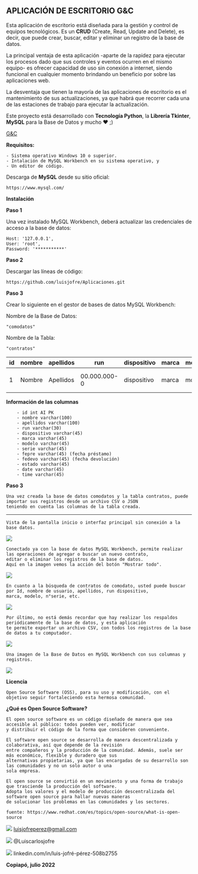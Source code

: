 ##  **APLICACIÓN DE ESCRITORIO G&C**

Esta aplicación de escritorio está diseñada para la gestión y control de equipos tecnológicos. Es un **CRUD** (Create, Read, Update and Delete), es decir, que puede crear, buscar, editar y eliminar un registro de la base de datos.

La principal ventaja de esta aplicación -aparte de la rapidez para ejecutar los procesos dado que sus controles y eventos ocurren en el mismo equipo- es ofrecer capacidad de uso sin conexión a internet, siendo funcional en cualquier momento brindando un beneficio por sobre las aplicaciones web.

La desventaja que tienen la mayoría de las aplicaciones de escritorio es el mantenimiento de sus actualizaciones, ya que habrá que recorrer cada una de las estaciones de trabajo para ejecutar la actualización.

Este proyecto está desarrollado con **Tecnología Python**, la **Librería Tkinter**, **MySQL** para la Base de Datos y mucho ❤️ ;)

[G&C](https://github.com/luisjofre/Aplicaciones/commit/bfb31584cfbf26680bf5ae060c8a66bc70f1d9dd "G&C")

**Requisitos:**

	- Sistema operativo Windows 10 o superior.
	- Intalación de MySQL Workbench en su sistema operativo, y
	- Un editor de código.

Descarga de **MySQL** desde su sitio oficial:

	https://www.mysql.com/

**Instalación**

**Paso 1**

Una vez instalado MySQL Workbench, deberá actualizar las credenciales de acceso a la base de datos:

	Host: '127.0.0.1',
	User: 'root',
	Password: '***********'

**Paso 2**

Descargar las líneas de código:

	https://github.com/luisjofre/Aplicaciones.git


**Paso 3**

Crear lo siguiente en el gestor de bases de datos MySQL Workbench:


Nombre de la Base de Datos:

	"comodatos"
	
	
Nombre de la Tabla:

	"contratos"
	

id	| nombre	|apellidos	|run		|dispositivo|marca	|modelo	|serie	     |fepre	|fedevo    |estado  |date      |time    |
--------|---------------|---------------|---------------|-----------|-----------|-------|------------|----------|----------|--------|----------|--------|
1	|	Nombre  |      Apellidos|   00.000.000-0|dispositivo|      marca| modelo|000000000000|00-00-0000|00-00-0000|  estado|00-00-0000|00:00:00|


**Información de las columnas**

		- id int AI PK
		- nombre varchar(100)
		- apellidos varchar(100)
		- run varchar(30)
		- dispositivo varchar(45)
		- marca varchar(45)
		- modelo varchar(45)
		- serie varchar(45)
		- fepre varchar(45) (fecha préstamo)
		- fedevo varchar(45) (fecha devolución)
		- estado varchar(45)
		- date varchar(45)
		- time varchar(45)

**Paso 3**

	Una vez creada la base de datos comodatos y la tabla contratos, puede importar sus registros desde un archivo CSV o JSON
	teniendo en cuenta las columnas de la tabla creada.
****

	Vista de la pantalla inicio o interfaz principal sin conexión a la base datos.
![](https://i.postimg.cc/8cKC0ccp/Captura1.png)

	Conectado ya con la base de datos MySQL Workbench, permite realizar las operaciones de agregar o buscar un nuevo contrato,
	editar o eliminar los registros de la base de datos. 
	Aquí en la imagen vemos la acción del botón "Mostrar todo".
![](https://i.postimg.cc/Wp6YJrqL/Captura2.png)

	En cuanto a la búsqueda de contratos de comodato, usted puede buscar por Id, nombre de usuario, apellidos, run dispositivo,
	marca, modelo, n°serie, etc.
![](https://i.postimg.cc/D0yrGSRn/Captura3.png)

	Por último, no está demás recordar que hay realizar los respaldos periódicamente de la base de datos, y esta aplicación
	te permite exportar un archivo CSV, con todos los registros de la base de datos a tu computador.
![](https://i.postimg.cc/t4HgvKCV/Captura4.png)

	Una imagen de la Base de Datos en MySQL Workbench con sus columnas y registros.
![](https://i.postimg.cc/CxQwT9wN/Captura5.png)

**Licencia**

	Open Source Software (OSS), para su uso y modificación, con el objetivo seguir fortaleciendo esta hermosa comunidad.

**¿Qué es Open Source Software?**

	El open source software es un código diseñado de manera que sea accesible al público: todos pueden ver, modificar
	y distribuir el código de la forma que consideren conveniente.

	El software open source se desarrolla de manera descentralizada y colaborativa, así que depende de la revisión
	entre compañeros y la producción de la comunidad. Además, suele ser más económico, flexible y duradero que sus
	alternativas propietarias, ya que las encargadas de su desarrollo son las comunidades y no un solo autor o una
	sola empresa.

	El open source se convirtió en un movimiento y una forma de trabajo que trasciende la producción del software.
	Adopta los valores y el modelo de producción descentralizada del software open source para hallar nuevas maneras
	de solucionar los problemas en las comunidades y los sectores.

	fuente: https://www.redhat.com/es/topics/open-source/what-is-open-source


![](https://i.postimg.cc/25j6WsS4/Gmail.png)  luisjofreperez@gmail.com

![](https://i.postimg.cc/2SD3kbp9/Twitter.png)  @Luiscarlosjofre

![](https://i.postimg.cc/sg4xvjsj/LinkedIn.png)  linkedin.com/in/luis-jofré-pérez-508b2755


**Copiapó, julio 2022**

